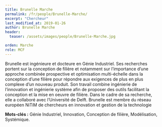 ```yaml
---
title: Brunelle Marche
permalink: /fr/people/Brunelle-Marche/
excerpt: "Chercheur"
last_modified_at: 2019-01-26
author: Brunelle Marche
header:
  teaser: /assets/images/people/Brunelle-Marche.jpg

orden: Marche
role: MCF
---
```


Brunelle est ingénieure et docteure en Génie Industriel. Ses recherches portent sur la conception de filière et notamment sur l’importance d’une approche combinée prospective et optimisation multi-échelle dans la conception d’une filière pour répondre aux exigences de plus en plus complexe d’un nouveau produit. Son travail combine ingénierie de l’innovation et ingénierie système afin de proposer des outils facilitant la conception et la mise en oeuvre de filière.  Dans le cadre de sa recherche, elle a collaboré avec l’Université de Delft.
Brunelle est membre du réseau européen NiTiM de chercheurs en innovation et gestion de la technologie

**Mots-clés :** Génie Industriel, Innovation, Conception de filière,  Modélisation, Systémique.
